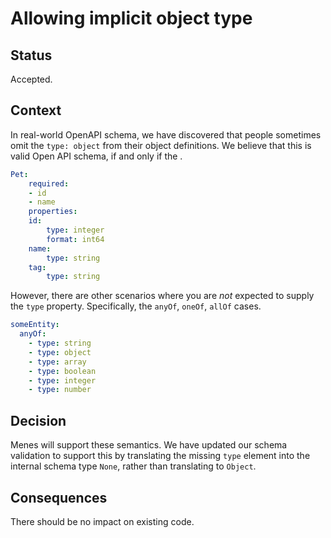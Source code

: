 # Allowing implicit object type

## Status

Accepted.

## Context

In real-world OpenAPI schema, we have discovered that people sometimes omit the `type: object` from their object definitions. We believe that this is valid Open API schema, if and only if the .

```yaml
Pet:
    required:
    - id
    - name
    properties:
    id:
        type: integer
        format: int64
    name:
        type: string
    tag:
        type: string
```

However, there are other scenarios where you are *not* expected to supply the `type` property. Specifically, the `anyOf`, `oneOf`, `allOf` cases.

```yaml
someEntity: 
  anyOf:
    - type: string
    - type: object
    - type: array
    - type: boolean
    - type: integer
    - type: number
```
## Decision

Menes will support these semantics. We have updated our schema validation to support this by translating the missing `type` element into the internal schema type `None`, rather than translating to `Object`.

## Consequences

There should be no impact on existing code.